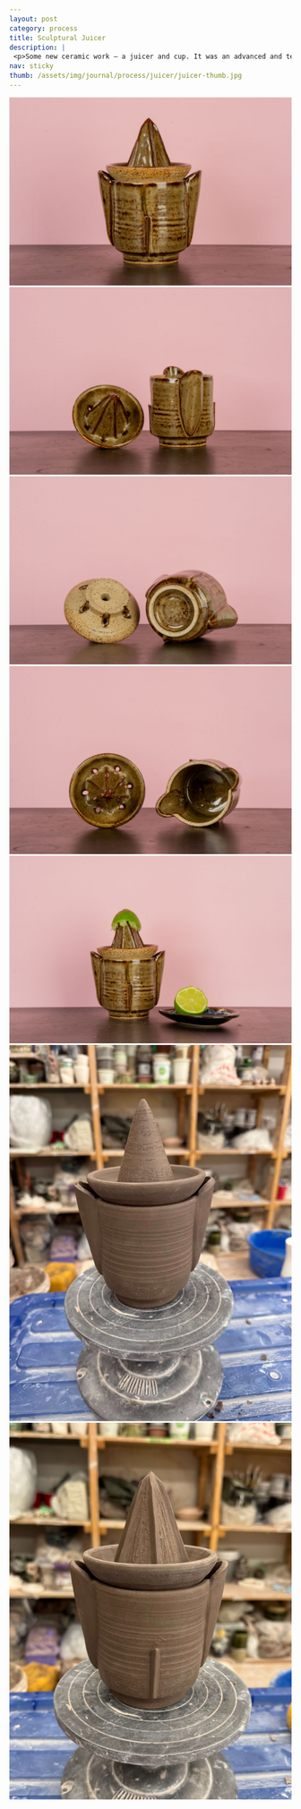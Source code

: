 ```yaml
---
layout: post
category: process
title: Sculptural Juicer
description: |
 <p>Some new ceramic work — a juicer and cup. It was an advanced and technical form incorporating wheel throwing, slab handbuilding, carving, and coils. The cup could be nice for making salad dressings in, and it juices nicely! Functional objects are harder to construct than one would think. Often, it requires trial and error over multiple attempts to gather enough experiential knowledge to create successful pots.</p>
nav: sticky
thumb: /assets/img/journal/process/juicer/juicer-thumb.jpg
---
```

<div class="row mb-5">
    <div class="col-12">
        <a href="/assets/img/journal/process/juicer/juicer-01.jpg" class="glightbox"><img src="/assets/img/journal/process/juicer/juicer-01.jpg" alt="Juicer" class="img-fluid rounded-3 mb-4"></a>
        <a href="/assets/img/journal/process/juicer/juicer-02.jpg" class="glightbox"><img src="/assets/img/journal/process/juicer/juicer-02.jpg" alt="Juicer" class="img-fluid rounded-3 mb-4"></a>
        <a href="/assets/img/journal/process/juicer/juicer-03.jpg" class="glightbox"><img src="/assets/img/journal/process/juicer/juicer-03.jpg" alt="Juicer" class="img-fluid rounded-3 mb-4"></a>
        <a href="/assets/img/journal/process/juicer/juicer-04.jpg" class="glightbox"><img src="/assets/img/journal/process/juicer/juicer-04.jpg" alt="Juicer" class="img-fluid rounded-3 mb-4"></a>
        <a href="/assets/img/journal/process/juicer/juicer-05.jpg" class="glightbox"><img src="/assets/img/journal/process/juicer/juicer-05.jpg" alt="Juicer" class="img-fluid rounded-3 mb-4"></a>
    </div>
    <div class="col-6">
        <a href="/assets/img/journal/process/juicer/juicer-process-01.jpg" class="glightbox"><img src="/assets/img/journal/process/juicer/juicer-process-01.jpg" alt="Juicer Process Photo" class="img-fluid rounded-3 mb-4"></a>
    </div>
    <div class="col-6">
        <a href="/assets/img/journal/process/juicer/juicer-process-02.jpg" class="glightbox"><img src="/assets/img/journal/process/juicer/juicer-process-02.jpg" alt="Juicer Process Photo" class="img-fluid rounded-3 mb-4"></a>
    </div>
</div>